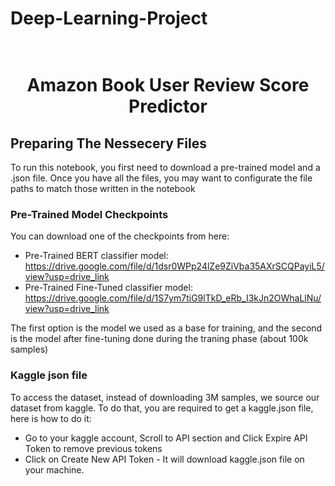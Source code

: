 # Deep-Learning-Project

<h1 align="center">
  <br>
Amazon Book User Review Score Predictor
  <br>

## Preparing The Nessecery Files
To run this notebook, you first need to download a pre-trained model and a .json file.
Once you have all the files, you may want to configurate the file paths to match those written in the notebook

### Pre-Trained Model Checkpoints
You can download one of the checkpoints from here:

- Pre-Trained BERT classifier model: https://drive.google.com/file/d/1dsr0WPp24lZe9ZiVba35AXrSCQPayiL5/view?usp=drive_link
- Pre-Trained Fine-Tuned classifier model: https://drive.google.com/file/d/1S7ym7tiG9lTkD_eRb_I3kJn2OWhaLlNu/view?usp=drive_link

The first option is the model we used as a base for training, and the second is the model after fine-tuning done during the traning phase (about 100k samples)

### Kaggle json file
To access the dataset, instead of downloading 3M samples, we source our dataset from kaggle.
To do that, you are required to get a kaggle.json file, here is how to do it:

- Go to your kaggle account, Scroll to API section and Click Expire API Token to remove previous tokens
- Click on Create New API Token - It will download kaggle.json file on your machine.
